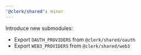 ```yaml
---
'@clerk/shared': minor
---
```


Introduce new submodules:
- Export `OAUTH_PROVIDERS` from `@clerk/shared/oauth`
- Export `WEB3_PROVIDERS` from `@clerk/shared/web3`
